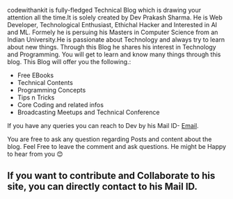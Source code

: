 codewithankit is fully-fledged Technical Blog which is drawing your attention all the time.It is solely created by Dev Prakash Sharma. He is Web Developer, Technological Enthusiast, Ethichal Hacker and Interested in AI and ML. Formely he is persuing his Masters in Computer Science from an Indian University.He is passionate about Technology and always try to learn about new things.
  Through this Blog he shares his interest in Technology and Programming.
  You will get to learn and know many things through this blog.
 This Blog will offer you the following.:
 
  * Free EBooks
  * Technical Contents
  * Programming Concepts
  * Tips n Tricks
  * Core Coding and related infos
  * Broadcasting Meetups and Technical Conference
  
  If you have any queries you can reach to Dev by his Mail ID- [Email](mailto:admin@codewithdev.me).
  
  You are free to ask any question regarding Posts and content about the blog. Feel Free to leave the comment and ask questions. He might be Happy to hear from you :blush:
  
  ## If you want to contribute and Collaborate to  his site, you can directly contact to his Mail ID.
  
